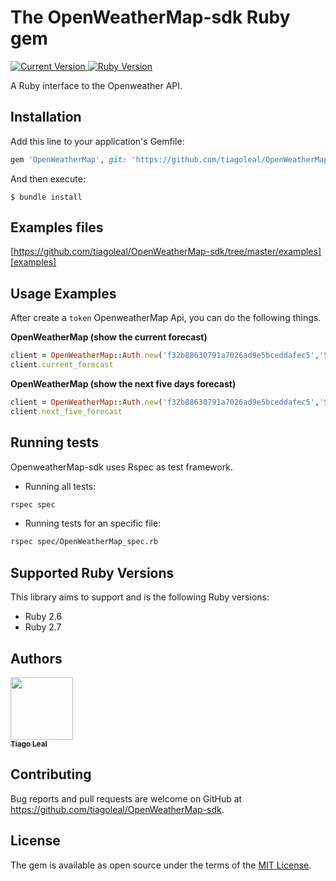 # The OpenWeatherMap-sdk Ruby gem

<p>
  <a href="https://github.com/tiagoleal/coin_conversion">
    <img alt="Current Version" src="https://img.shields.io/badge/version-1.0.0 -blue.svg">
  </a>
  <a href="https://ruby-doc.org/core-2.7">
    <img alt="Ruby Version" src="https://img.shields.io/badge/Ruby-2.7 -green.svg" target="_blank">
  </a>
</p>

A Ruby interface to the Openweather API.



## Installation

Add this line to your application's Gemfile:

```ruby
gem 'OpenWeatherMap', git: 'https://github.com/tiagoleal/OpenWeatherMap-sdk.git'

```

And then execute:

    $ bundle install



## Examples files
[https://github.com/tiagoleal/OpenWeatherMap-sdk/tree/master/examples][examples]

[examples]: https://github.com/tiagoleal/OpenWeatherMap-sdk/tree/master/examples


## Usage Examples

After create a `token` OpenweatherMap Api, you can do the following things.

**OpenWeatherMap (show the current forecast)**

```ruby
client = OpenWeatherMap::Auth.new('f32b88630791a7026ad9e5bceddafec5','Santa Cruz do Sul')
client.current_forecast
```

**OpenWeatherMap (show the next five days forecast)**

```ruby
client = OpenWeatherMap::Auth.new('f32b88630791a7026ad9e5bceddafec5','Santa Cruz do Sul')
client.next_five_forecast
```



## Running tests

OpenweatherMap-sdk uses Rspec as test framework.

- Running all tests:

```bash
rspec spec
```

- Running tests for an specific file:

```bash
rspec spec/OpenWeatherMap_spec.rb
```


## Supported Ruby Versions

This library aims to support and is the following Ruby versions:

- Ruby 2.6
- Ruby 2.7



## Authors

<!-- ALL-CONTRIBUTORS-LIST:START - Do not remove or modify this section -->
<!-- prettier-ignore -->
[<img src="https://avatars1.githubusercontent.com/u/5727529?s=460&v=4" width="100px;"/><br /><sub><b>Tiago Leal</b></sub>](https://github.com/tiagoleal)<br />



## Contributing

Bug reports and pull requests are welcome on GitHub at https://github.com/tiagoleal/OpenWeatherMap-sdk.



## License

The gem is available as open source under the terms of the [MIT License](https://opensource.org/licenses/MIT).
